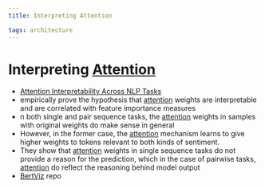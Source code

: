 ```yaml
---
title: Interpreting Attention

tags: architecture 
---
```


# Interpreting [Attention](Attention.md)
- [Attention Interpretability Across NLP Tasks](https://arxiv.org/abs/1909.11218)
- empirically prove the hypothesis that [attention](Attention.md) weights are interpretable and are correlated with feature importance measures
- n both single and pair sequence tasks, the [attention](Attention.md) weights in samples with original weights do make sense in general
- However, in the former case, the [attention](Attention.md) mechanism learns to give higher weights to tokens relevant to both kinds of sentiment.
- They show that [attention](Attention.md) weights in single sequence tasks do not provide a reason for the prediction, which in the case of pairwise tasks, [attention](Attention.md) do reflect the reasoning behind model output
- [BertViz](https://github.com/jessevig/bertviz) repo

























